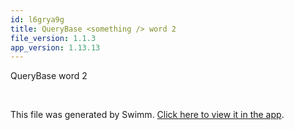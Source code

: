 ```yaml
---
id: l6grya9g
title: QueryBase <something /> word 2
file_version: 1.1.3
app_version: 1.13.13
---
```


QueryBase <something /> word 2

<br/>

This file was generated by Swimm. [Click here to view it in the app](https://app.swimm.io/repos/Z2l0aHViJTNBJTNBZmxhc2slM0ElM0FuYWRhdi1zd2ltbQ==/docs/l6grya9g).

